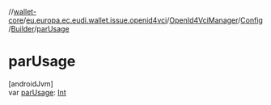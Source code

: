 //[wallet-core](../../../../../index.md)/[eu.europa.ec.eudi.wallet.issue.openid4vci](../../../index.md)/[OpenId4VciManager](../../index.md)/[Config](../index.md)/[Builder](index.md)/[parUsage](par-usage.md)

# parUsage

[androidJvm]\
var [parUsage](par-usage.md): [Int](https://kotlinlang.org/api/latest/jvm/stdlib/kotlin/-int/index.html)
